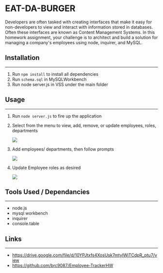 # EAT-DA-BURGER
Developers are often tasked with creating interfaces that make it easy for non-developers to view and interact with information stored in databases. Often these interfaces are known as Content Management Systems. In this homework assignment, your challenge is to architect and build a solution for managing a company's employees using node, inquirer, and MySQL.

## Installation
---
1. Run `npm install` to install all dependencies
2. Run `schema.sql` in MySQLWorkbench
3. Run node server.js in VSS under the main folder

## Usage
---
1. Run `node server.js` to fire up the application
2. Select from the menu to view, add, remove, or update employees, roles, departments

    ![](./images/AppStartup.JPG)

3. Add employees/ departments, then follow prompts

    ![](./images/AddEmployee.JPG)
    
4. Update Employee roles as desired 

    ![](./images/UpdateEmployee.JPG)


## Tools Used / Dependancies
---
* node.js
* mysql workbench
* inquirer
* console.table 

## Links 
---
* https://drive.google.com/file/d/10YPJtxfs4XosUsk7mtyIWjTCdpR_ptu7/view
* https://github.com/brc9087/Employee-TrackerHW
